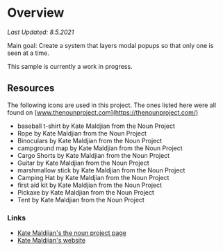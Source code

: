 # Overview
*Last Updated: 8.5.2021*

Main goal: Create a system that layers modal popups so that only one is seen at a time.

This sample is currently a work in progress.

## Resources
The following icons are used in this project. The ones listed here were all found on [www.thenounproject.com](https://thenounproject.com/)

* baseball t-shirt by Kate Maldjian from the Noun Project
* Rope by Kate Maldjian from the Noun Project
* Binoculars by Kate Maldjian from the Noun Project
* campground map by Kate Maldjian from the Noun Project
* Cargo Shorts by Kate Maldjian from the Noun Project
* Guitar by Kate Maldjian from the Noun Project
* marshmallow stick by Kate Maldjian from the Noun Project
* Camping Hat by Kate Maldjian from the Noun Project
* first aid kit by Kate Maldjian from the Noun Project
* Pickaxe by Kate Maldjian from the Noun Project
* Tent by Kate Maldjian from the Noun Project

### Links
* [Kate Maldjian's the noun project page](https://thenounproject.com/katemaldjian/)
* [Kate Maldjian's website](http://katemaldjian.com/)
